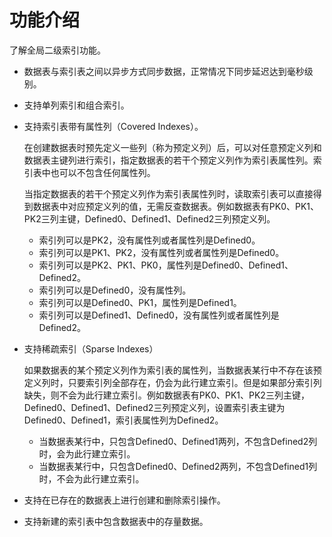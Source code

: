 # 功能介绍

了解全局二级索引功能。

-   数据表与索引表之间以异步方式同步数据，正常情况下同步延迟达到毫秒级别。
-   支持单列索引和组合索引。
-   支持索引表带有属性列（Covered Indexes）。

    在创建数据表时预先定义一些列（称为预定义列）后，可以对任意预定义列和数据表主键列进行索引，指定数据表的若干个预定义列作为索引表属性列。索引表中也可以不包含任何属性列。

    当指定数据表的若干个预定义列作为索引表属性列时，读取索引表可以直接得到数据表中对应预定义列的值，无需反查数据表。例如数据表有PK0、PK1、PK2三列主键，Defined0、Defined1、Defined2三列预定义列。

    -   索引列可以是PK2，没有属性列或者属性列是Defined0。
    -   索引列可以是PK1、PK2，没有属性列或者属性列是Defined0。
    -   索引列可以是PK2、PK1、PK0，属性列是Defined0、Defined1、Defined2。
    -   索引列可以是Defined0，没有属性列。
    -   索引列可以是Defined0、PK1，属性列是Defined1。
    -   索引列可以是Defined1、Defined0，没有属性列或者属性列是Defined2。
-   支持稀疏索引（Sparse Indexes）

    如果数据表的某个预定义列作为索引表的属性列，当数据表某行中不存在该预定义列时，只要索引列全部存在，仍会为此行建立索引。但是如果部分索引列缺失，则不会为此行建立索引。例如数据表有PK0、PK1、PK2三列主键，Defined0、Defined1、Defined2三列预定义列，设置索引表主键为Defined0、Defined1，索引表属性列为Defined2。

    -   当数据表某行中，只包含Defined0、Defined1两列，不包含Defined2列时，会为此行建立索引。
    -   当数据表某行中，只包含Defined0、Defined2两列，不包含Defined1列时，不会为此行建立索引。
-   支持在已存在的数据表上进行创建和删除索引操作。
-   支持新建的索引表中包含数据表中的存量数据。

